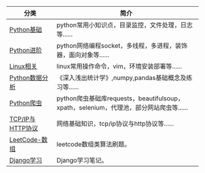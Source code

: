 |分类|简介|
|-|-|
|[Python基础](./python_basic/main.md)|python常用小知识点，目录监控，文件处理，日志等......|
|[Python进阶](./python_advance/main.md)|python网络编程socket，多线程，多进程，装饰器，面向对象等......|
|[Linux相关](./linux/main.md)|linux常用操作命令，vim，环境安装部署等......|
|[Python数据分析](./data_analysis/main.md)|《深入浅出统计学》,numpy,pandas基础概念及练习等......|
|[Python爬虫](./spiders/main.md)|python爬虫基础库requests，beautifulsoup，xpath，selenium，代理池，部分网站爬虫等......|
|[TCP/IP与HTTP协议](./network_protocol/main.md)|网络基础知识，tcp/ip协议与http协议等......|
|[LeetCode-数组](./leetcode_array/main.md)|leetcode数组类算法刷题。|
|[Django学习](./django_note/main.md)|Django学习笔记。|
